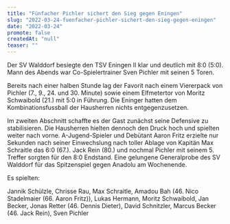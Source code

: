 ```yaml
---
title: "Fünfacher Pichler sichert den Sieg gegen Eningen"
slug: "2022-03-24-fuenfacher-pichler-sichert-den-sieg-gegen-eningen"
date: "2022-03-24"
promote: false
createdAt: "null"
teaser: ""
---
```

Der SV Walddorf besiegte den TSV Eningen II klar und deutlich mit 8:0 (5:0). Mann des Abends war Co-Spielertrainer Sven Pichler mit seinen 5 Toren.


Bereits nach einer halben Stunde lag der Favorit nach einem Viererpack von Pichler (7., 9., 24. und 30. Minute) sowie einem Elfmetertor von Moritz Schwaibold (21.) mit 5:0 in Führung. Die Eninger hatten dem Kombinationsfussball der Hausherren nichts entgegenzusetzen.


Im zweiten Abschnitt schaffte es der Gast zunächst seine Defensive zu stabilisieren. Die Hausherren hielten dennoch den Druck hoch und spielten weiter nach vorne. A-Jugend-Spieler und Debütant Aaron Fritz erzielte nur Sekunden nach seiner Einwechslung nach toller Ablage von Kapitän Max Schraitle das 6:0 (67.). Jack Rein (80.) und nochmal Pichler mit seinem 5. Treffer sorgten für den 8:0 Endstand. Eine gelungene Generalprobe des SV Walddorf für das Spitzenspiel gegen Anadolu am Wochenende.


Es spielten:

Jannik Schülzle, Chrisse Rau, Max Schraitle, Amadou Bah (46. Nico Stadelmaier (66. Aaron Fritz)), Lukas Hermann, Moritz Schwaibold, Jan Becker, Jonas Retter (46. Dennis Dieter), David Schnitzler, Marcus Becker (46. Jack Rein), Sven Pichler
